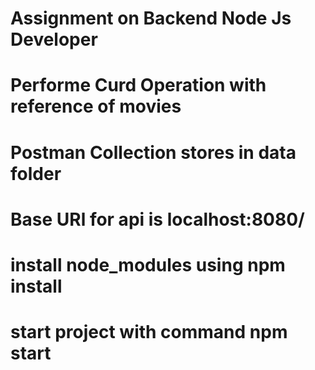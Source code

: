# Assignment on Backend Node Js Developer
# Performe Curd Operation with reference of movies

# Postman Collection stores in data folder
# Base URl for api is localhost:8080/

# install node_modules using npm install
# start project with command npm start